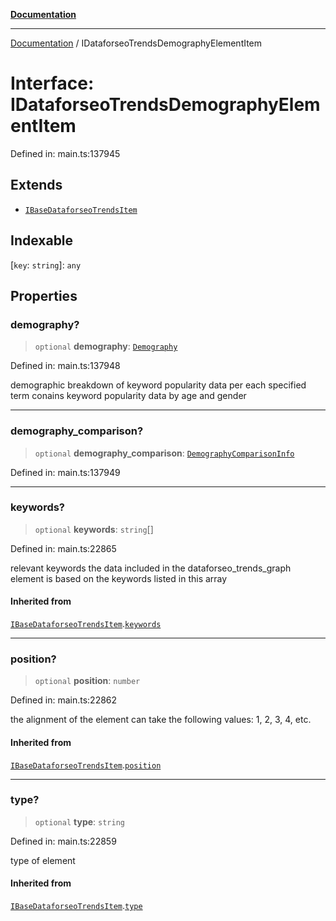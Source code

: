 [**Documentation**](../README.md)

***

[Documentation](../README.md) / IDataforseoTrendsDemographyElementItem

# Interface: IDataforseoTrendsDemographyElementItem

Defined in: main.ts:137945

## Extends

- [`IBaseDataforseoTrendsItem`](IBaseDataforseoTrendsItem.md)

## Indexable

\[`key`: `string`\]: `any`

## Properties

### demography?

> `optional` **demography**: [`Demography`](../classes/Demography.md)

Defined in: main.ts:137948

demographic breakdown of keyword popularity data per each specified term
conains keyword popularity data by age and gender

***

### demography\_comparison?

> `optional` **demography\_comparison**: [`DemographyComparisonInfo`](../classes/DemographyComparisonInfo.md)

Defined in: main.ts:137949

***

### keywords?

> `optional` **keywords**: `string`[]

Defined in: main.ts:22865

relevant keywords
the data included in the dataforseo_trends_graph element is based on the keywords listed in this array

#### Inherited from

[`IBaseDataforseoTrendsItem`](IBaseDataforseoTrendsItem.md).[`keywords`](IBaseDataforseoTrendsItem.md#keywords)

***

### position?

> `optional` **position**: `number`

Defined in: main.ts:22862

the alignment of the element
can take the following values: 1, 2, 3, 4, etc.

#### Inherited from

[`IBaseDataforseoTrendsItem`](IBaseDataforseoTrendsItem.md).[`position`](IBaseDataforseoTrendsItem.md#position)

***

### type?

> `optional` **type**: `string`

Defined in: main.ts:22859

type of element

#### Inherited from

[`IBaseDataforseoTrendsItem`](IBaseDataforseoTrendsItem.md).[`type`](IBaseDataforseoTrendsItem.md#type)

